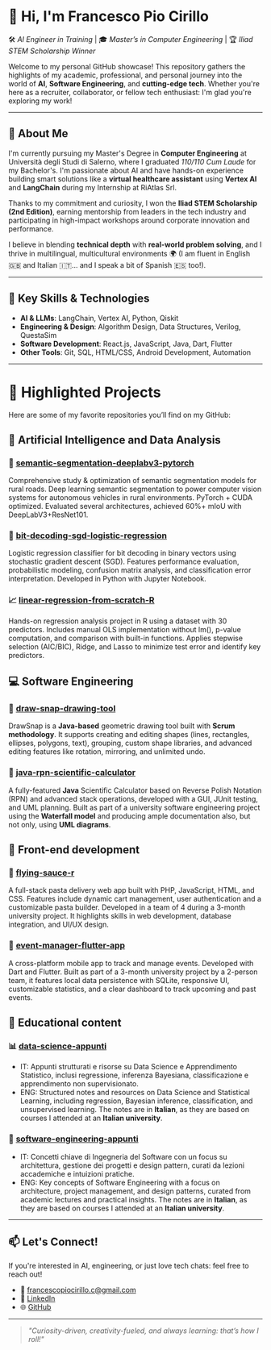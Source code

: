 <!--
**francescopiocirillo/francescopiocirillo** is a ✨ _special_ ✨ repository because its `README.md` (this file) appears on your GitHub profile.

Here are some ideas to get you started:

- 🔭 I’m currently working on ...
- 🌱 I’m currently learning ...
- 👯 I’m looking to collaborate on ...
- 🤔 I’m looking for help with ...
- 💬 Ask me about ...
- 📫 How to reach me: ...
- 😄 Pronouns: ...
- ⚡ Fun fact: ...
-->

# 👋 Hi, I'm Francesco Pio Cirillo

🛠️ *AI Engineer in Training* | 🎓 *Master’s in Computer Engineering* | 🏆 *Iliad STEM Scholarship Winner*

Welcome to my personal GitHub showcase! This repository gathers the highlights of my academic, professional, and personal journey into the world of **AI**, **Software Engineering**, and **cutting-edge tech**. Whether you're here as a recruiter, collaborator, or fellow tech enthusiast: I'm glad you're exploring my work!

---

## 🚀 About Me

I'm currently pursuing my Master's Degree in **Computer Engineering** at Università degli Studi di Salerno, where I graduated *110/110 Cum Laude* for my Bachelor's. I'm passionate about AI and have hands-on experience building smart solutions like a **virtual healthcare assistant** using **Vertex AI** and **LangChain** during my Internship at RiAtlas Srl.

Thanks to my commitment and curiosity, I won the **Iliad STEM Scholarship (2nd Edition)**, earning mentorship from leaders in the tech industry and participating in high-impact workshops around corporate innovation and performance.

I believe in blending **technical depth** with **real-world problem solving**, and I thrive in multilingual, multicultural environments 🌍 (I am fluent in English 🇬🇧 and Italian 🇮🇹... and I speak a bit of Spanish 🇪🇸 too!).

---

## 🧠 Key Skills & Technologies

- **AI & LLMs**: LangChain, Vertex AI, Python, Qiskit
- **Engineering & Design**: Algorithm Design, Data Structures, Verilog, QuestaSim
- **Software Development**: React.js, JavaScript, Java, Dart, Flutter
- **Other Tools**: Git, SQL, HTML/CSS, Android Development, Automation

---

# 📌 Highlighted Projects

Here are some of my favorite repositories you’ll find on my GitHub:

## 🧠 Artificial Intelligence and Data Analysis

### 🤖 [semantic-segmentation-deeplabv3-pytorch](https://github.com/francescopiocirillo/semantic-segmentation-deeplabv3-pytorch)
Comprehensive study & optimization of semantic segmentation models for rural roads. Deep learning semantic segmentation to power computer vision systems for autonomous vehicles in rural environments. PyTorch + CUDA optimized. Evaluated several architectures, achieved 60%+ mIoU with DeepLabV3+ResNet101.

### 📶 [bit-decoding-sgd-logistic-regression](https://github.com/francescopiocirillo/bit-decoding-sgd-logistic-regression)
Logistic regression classifier for bit decoding in binary vectors using stochastic gradient descent (SGD). Features performance evaluation, probabilistic modeling, confusion matrix analysis, and classification error interpretation. Developed in Python with Jupyter Notebook.

### 📈 [linear-regression-from-scratch-R](https://github.com/francescopiocirillo/linear-regression-from-scratch-R)
Hands-on regression analysis project in R using a dataset with 30 predictors. Includes manual OLS implementation without lm(), p-value computation, and comparison with built-in functions. Applies stepwise selection (AIC/BIC), Ridge, and Lasso to minimize test error and identify key predictors.

## 💻 Software Engineering

### 🎨 [draw-snap-drawing-tool](https://github.com/francescopiocirillo/draw-snap-drawing-tool)
DrawSnap is a **Java-based** geometric drawing tool built with **Scrum methodology**. It supports creating and editing shapes (lines, rectangles, ellipses, polygons, text), grouping, custom shape libraries, and advanced editing features like rotation, mirroring, and unlimited undo.

### 🧮 [java-rpn-scientific-calculator](https://github.com/francescopiocirillo/java-rpn-scientific-calculator)
A fully-featured **Java** Scientific Calculator based on Reverse Polish Notation (RPN) and advanced stack operations, developed with a GUI, JUnit testing, and UML planning. Built as part of a university software engineering project using the **Waterfall model** and producing ample documentation also, but not only, using **UML diagrams**.

## 📲 Front-end development

### 🍝 [flying-sauce-r](https://github.com/francescopiocirillo/flying-sauce-r)
A full-stack pasta delivery web app built with PHP, JavaScript, HTML, and CSS. Features include dynamic cart management, user authentication and a customizable pasta builder. Developed in a team of 4 during a 3-month university project. It highlights skills in web development, database integration, and UI/UX design.

### 📅 [event-manager-flutter-app](https://github.com/francescopiocirillo/event-manager-flutter-app)
A cross-platform mobile app to track and manage events. Developed with Dart and Flutter. Built as part of a 3-month university project by a 2-person team, it features local data persistence with SQLite, responsive UI, customizable statistics, and a clear dashboard to track upcoming and past events.

## 🏫 Educational content

### 📊 [data-science-appunti](https://github.com/francescopiocirillo/data-science-appunti)

* IT: Appunti strutturati e risorse su Data Science e Apprendimento Statistico, inclusi regressione, inferenza Bayesiana, classificazione e apprendimento non supervisionato.
* ENG: Structured notes and resources on Data Science and Statistical Learning, including regression, Bayesian inference, classification, and unsupervised learning. The notes are in **Italian**, as they are based on courses I attended at an **Italian university**.

### 📝 [software-engineering-appunti](https://github.com/francescopiocirillo/software-engineering-appunti)

* IT: Concetti chiave di Ingegneria del Software con un focus su architettura, gestione dei progetti e design pattern, curati da lezioni accademiche e intuizioni pratiche.
* ENG: Key concepts of Software Engineering with a focus on architecture, project management, and design patterns, curated from academic lectures and practical insights. The notes are in **Italian**, as they are based on courses I attended at an **Italian university**.

---

## 📫 Let's Connect!

If you're interested in AI, engineering, or just love tech chats: feel free to reach out!

- 📧 francescopiocirillo.c@gmail.com
- 💼 [LinkedIn](https://www.linkedin.com/in/francescopiocirillo/)
- 🌐 [GitHub](https://github.com/francescopiocirillo)

---

> *"Curiosity-driven, creativity-fueled, and always learning: that’s how I roll!"*


